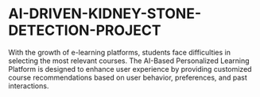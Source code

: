 # AI-DRIVEN-KIDNEY-STONE-DETECTION-PROJECT
With the growth of e-learning platforms, students face difficulties in selecting the most relevant courses. The AI-Based Personalized Learning Platform is designed to enhance user experience by providing customized course recommendations based on user behavior, preferences, and past interactions.
